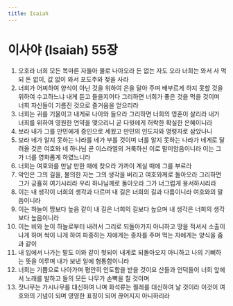 ```yaml
---
title: Isaiah
---
```


# 이사야 (Isaiah) 55장
1. 오호라 너희 모든 목마른 자들아 물로 나아오라 돈 없는 자도 오라 너희는 와서 사 먹되 돈 없이, 값 없이 와서 포도주와 젖을 사라
1. 너희가 어찌하여 양식이 아닌 것을 위하여 은을 달아 주며 배부르게 하지 못할 것을 위하여 수고하느냐 내게 듣고 들을지어다 그리하면 너희가 좋은 것을 먹을 것이며 너희 자신들이 기름진 것으로 즐거움을 얻으리라
1. 너희는 귀를 기울이고 내게로 나아와 들으라 그리하면 너희의 영혼이 살리라 내가 너희를 위하여 영원한 언약을 맺으리니 곧 다윗에게 허락한 확실한 은혜이니라
1. 보라 내가 그를 만민에게 증인으로 세웠고 만민의 인도자와 명령자로 삼았나니
1. 보라 네가 알지 못하는 나라를 네가 부를 것이며 너를 알지 못하는 나라가 네게로 달려올 것은 여호와 네 하나님 곧 이스라엘의 거룩하신 이로 말미암음이니라 이는 그가 너를 영화롭게 하였느니라
1. 너희는 여호와를 만날 만한 때에 찾으라 가까이 계실 때에 그를 부르라
1. 악인은 그의 길을, 불의한 자는 그의 생각을 버리고 여호와께로 돌아오라 그리하면 그가 긍휼히 여기시리라 우리 하나님께로 돌아오라 그가 너그럽게 용서하시리라
1. 이는 내 생각이 너희의 생각과 다르며 내 길은 너희의 길과 다름이니라 여호와의 말씀이니라
1. 이는 하늘이 땅보다 높음 같이 내 길은 너희의 길보다 높으며 내 생각은 너희의 생각보다 높음이니라
1. 이는 비와 눈이 하늘로부터 내려서 그리로 되돌아가지 아니하고 땅을 적셔서 소출이 나게 하며 싹이 나게 하여 파종하는 자에게는 종자를 주며 먹는 자에게는 양식을 줌과 같이
1. 내 입에서 나가는 말도 이와 같이 헛되이 내게로 되돌아오지 아니하고 나의 기뻐하는 뜻을 이루며 내가 보낸 일에 형통함이니라
1. 너희는 기쁨으로 나아가며 평안히 인도함을 받을 것이요 산들과 언덕들이 너희 앞에서 노래를 발하고 들의 모든 나무가 손뼉을 칠 것이며
1. 잣나무는 가시나무를 대신하여 나며 화석류는 찔레를 대신하여 날 것이라 이것이 여호와의 기념이 되며 영영한 표징이 되어 끊어지지 아니하리라
